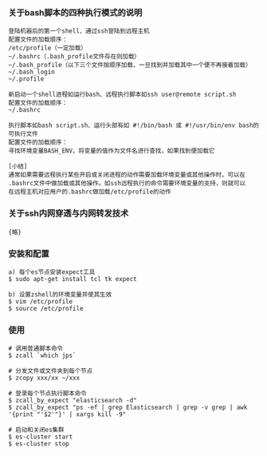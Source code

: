 ### 关于bash脚本的四种执行模式的说明

	登陆机器后的第一个shell、通过ssh登陆到远程主机
	配置文件的加载顺序：
	/etc/profile（一定加载）
	~/.bashrc（.bash_profile文件存在则加载）
	~/.bash_profile（以下三个文件按顺序加载，一旦找到并加载其中一个便不再接着加载）
	~/.bash_login
	~/.profile
		
	新启动一个shell进程如运行bash、远程执行脚本如ssh user@remote script.sh
	配置文件的加载顺序：
	~/.bashrc
	 
	执行脚本如bash script.sh、运行头部有如 #!/bin/bash 或 #!/usr/bin/env bash的可执行文件
	配置文件的加载顺序：
	寻找环境变量BASH_ENV，将变量的值作为文件名进行查找，如果找到便加载它
	     	
	[小结]
	通常如果需要远程执行某些开启或关闭进程的动作需要加载环境变量或其他操作时，可以在
	.bashrc文件中做加载或其他操作。如ssh远程执行的命令需要环境变量的支持，则就可以
	在远程主机对应用户的.bashrc做加载/etc/profile的动作
	
	
### 关于ssh内网穿透与内网转发技术
	
	{略}


### 安装和配置

	a) 每个es节点安装expect工具
	$ sudo apt-get install tcl tk expect
	
	b) 设置zshell的环境变量并使其生效
	$ vim /etc/profile
	$ source /etc/profile
	
	
### 使用
	
	# 调用普通脚本命令
	$ zcall `which jps`
	
	# 分发文件或文件夹到每个节点
	$ zcopy xxx/xx ~/xxx
	
	# 登录每个节点执行脚本命令
	$ zcall_by_expect "elasticsearch -d"
	$ zcall_by_expect "ps -ef | grep Elasticsearch | grep -v grep | awk '{print "'$2'"}' | xargs kill -9"
	
	# 启动和关闭es集群
	$ es-cluster start
	$ es-cluster stop
	
	
	
